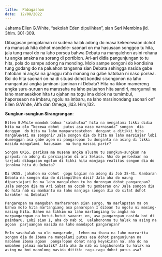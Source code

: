 ```yaml
---
title:  Pabagashon
date:  12/08/2022
---
```


Jahama Ellen G.White, “sekolah Eden dipulihkan”, sian Seri Membina jld. 3hlm. 301-309.

Dibagasan  pengalaman  ni sudena halak adong do masa kekecewaan dohot  na manusuk hita dohot mandele- saonari on ma hasusaan songgop tu hita, jala tung  maol  do na laho porsea bahwa  Debata na mangalehon asini rohana tu angka anakna na sorang di portibion. Ari-ari didia pangunjungan  to tu hita, pola do sampe adong  na monding. Molo sampe songoni do kondisina tung  godang  do  na paluahon  tanganna sian Debata sehingga nasida gabe hatoban ni angka na ganggu roha manang na gabe hatoban ni naso porsea. Boi do hita saonari on na di situasi dohot kondisi sisongonon na laho mangantusi angka jaminan- jaminan ni Debata? Hita na ikkon mamereng  angka  suru-suruan  na marusaha na laho  paluahon hita sandiri, margumul  na laho mamaeakkon  hita tu  ojahan na togu  ima  dolok na tumimbul, haporseaon na  imbaru, ngolu na imbaru, na laho  marsinondang  saonari on” Ellen G.White, Alfa dan Omega, jld3. Hlm,132.

**Sungkun-sungkun Sirangrangan**:

`Ellen G.White mandok bahwa “saluhutna” hita na mengalami tikki didia hita na olo “kecewa dohot  putus asa naso marnasuda” songon  dia denggan  do hita na laho mamparateatehon  dongant a ditikki hita mangalewati na songoni? Jala songon dia do hita na laho marsiajar lobi  dumenggan asa gabe agen ni pangaropan tu donganta na asing di tikki nasida mangalami  hasusaan  na tung massai parir?`

`Songon UKSS, pariksa ma musena angka alusmu tu sungkun-sungkun na parpudi na adong di parsiajaran di ari Selasa. Aha do perbedaan na tarjadi dibagasan ngolum di tikki hita manjaga realitas songon dia do jonokna hita du Debata?`

`Di UKSS, jahahon ma dohot  gogo bagian na adong di Job 38-41. Gambaran Debata na songon dia do ditampilhon disi? Jala aha do naung diparsiajari ho na laho mangalehon tu ho dorongan dohot pangaropan? Jala songon dia ma Ari Sabat na cocok tu gombaran on? Jala songon dia do hita nab oi mambantu na laho manjaga songon dia do sifat dohot karakter ni Debatai?`

`Pangaropan na mangubah marharoroan sian surgo. Na marlapatan ma on bahwa molo hita martangiang asa panaropan I diboan tu ngolu ni masing-masing hita. Bahen ma tikkim na laho martangiang tu angka na marpangaropan na hutuk-hutuk saoanri on, asa pangaropan nasida boi di paimbaru. Lobi sian I, aha do nab oi  ualahononmu tu halak na asing na agoan  parjuangan nasida na laho mandapot pangaropan?`

`Molo sasahalak na olo mangarade,  lehon ma ibana na laho marcarita songon dia do ibana na mangalami putus asa dohot pangunjunan na mabahen ibana agoan  pangaropan dohot nang keyakinan na. aha do na umbahen jolmai marbalik? Jala aha do nab oi bagihononta tu halak na asing na boi manolong nasida ditikki ragu-ragu dohot putus asa?`